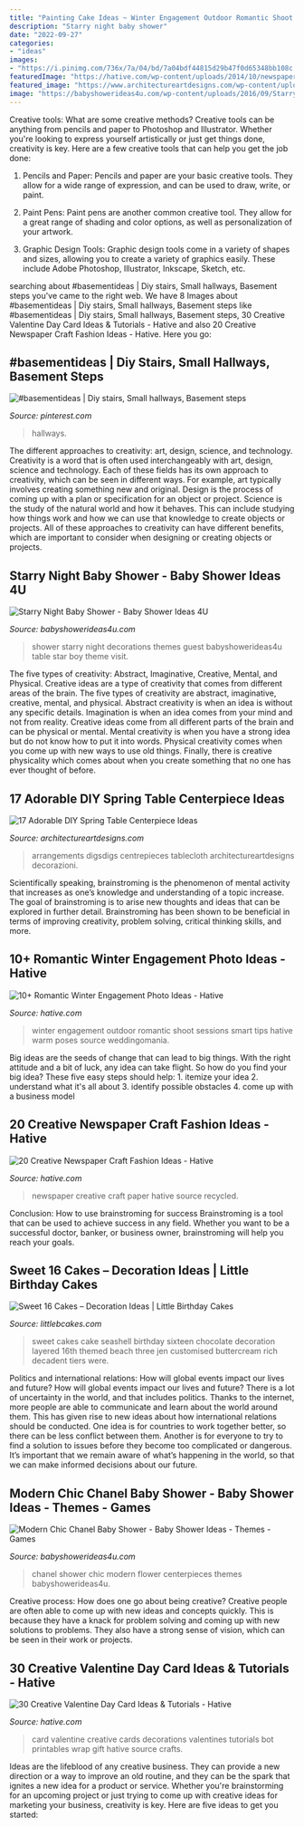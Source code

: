 ```yaml
---
title: "Painting Cake Ideas ~ Winter Engagement Outdoor Romantic Shoot Sessions Smart Tips Hative Warm Poses Source Weddingomania"
description: "Starry night baby shower"
date: "2022-09-27"
categories:
- "ideas"
images:
- "https://i.pinimg.com/736x/7a/04/bd/7a04bdf44815d29b47f0d65348bb108c.jpg"
featuredImage: "https://hative.com/wp-content/uploads/2014/10/newspaper-craft-fashion-ideas/14-creative-newspaper-craft-fashion-ideas.jpg"
featured_image: "https://www.architectureartdesigns.com/wp-content/uploads/2015/03/615.jpg"
image: "https://babyshowerideas4u.com/wp-content/uploads/2016/09/Starry-Night-Baby-Shower-Guest-Table.jpg"
---
```



Creative tools: What are some creative methods?
Creative tools can be anything from pencils and paper to Photoshop and Illustrator. Whether you're looking to express yourself artistically or just get things done, creativity is key. Here are a few creative tools that can help you get the job done:
1. Pencils and Paper: Pencils and paper are your basic creative tools. They allow for a wide range of expression, and can be used to draw, write, or paint.

2. Paint Pens: Paint pens are another common creative tool. They allow for a great range of shading and color options, as well as personalization of your artwork.

3. Graphic Design Tools: Graphic design tools come in a variety of shapes and sizes, allowing you to create a variety of graphics easily. These include Adobe Photoshop, Illustrator, Inkscape, Sketch, etc.

	

		
searching about #basementideas | Diy stairs, Small hallways, Basement steps you've came to the right web. We have 8 Images about #basementideas | Diy stairs, Small hallways, Basement steps like #basementideas | Diy stairs, Small hallways, Basement steps, 30 Creative Valentine Day Card Ideas &amp; Tutorials - Hative and also 20 Creative Newspaper Craft Fashion Ideas - Hative. Here you go:
		
    
## #basementideas | Diy Stairs, Small Hallways, Basement Steps

<img loading=lazy src="https://i.pinimg.com/736x/7a/04/bd/7a04bdf44815d29b47f0d65348bb108c.jpg" onerror="this.onerror=null;this.src='https://tse2.mm.bing.net/th?id=OIP.CIjAd4p1KGRCaTivdKhivwHaJ3&amp;pid=15.1';" alt="#basementideas | Diy stairs, Small hallways, Basement steps">

_Source: pinterest.com_

>hallways. 

	

The different approaches to creativity: art, design, science, and technology.
Creativity is a word that is often used interchangeably with art, design, science and technology. Each of these fields has its own approach to creativity, which can be seen in different ways. For example, art typically involves creating something new and original. Design is the process of coming up with a plan or specification for an object or project. Science is the study of the natural world and how it behaves. This can include studying how things work and how we can use that knowledge to create objects or projects. All of these approaches to creativity can have different benefits, which are important to consider when designing or creating objects or projects.

    
## Starry Night Baby Shower - Baby Shower Ideas 4U

<img loading=lazy src="https://babyshowerideas4u.com/wp-content/uploads/2016/09/Starry-Night-Baby-Shower-Guest-Table.jpg" onerror="this.onerror=null;this.src='https://tse1.mm.bing.net/th?id=OIP.Pzh7C1TTCYaXbGXMeU0kawHaJ4&amp;pid=15.1';" alt="Starry Night Baby Shower - Baby Shower Ideas 4U">

_Source: babyshowerideas4u.com_

>shower starry night decorations themes guest babyshowerideas4u table star boy theme visit. 

	

The five types of creativity: Abstract, Imaginative, Creative, Mental, and Physical.
Creative ideas are a type of creativity that comes from different areas of the brain. The five types of creativity are abstract, imaginative, creative, mental, and physical. Abstract creativity is when an idea is without any specific details. Imagination is when an idea comes from your mind and not from reality. Creative ideas come from all different parts of the brain and can be physical or mental. Mental creativity is when you have a strong idea but do not know how to put it into words. Physical creativity comes when you come up with new ways to use old things. Finally, there is creative physicality which comes about when you create something that no one has ever thought of before.

    
## 17 Adorable DIY Spring Table Centerpiece Ideas

<img loading=lazy src="https://www.architectureartdesigns.com/wp-content/uploads/2015/03/615.jpg" onerror="this.onerror=null;this.src='https://tse1.mm.bing.net/th?id=OIP.qmC40T4nOeTAMtNPw77ZagHaLH&amp;pid=15.1';" alt="17 Adorable DIY Spring Table Centerpiece Ideas">

_Source: architectureartdesigns.com_

>arrangements digsdigs centrepieces tablecloth architectureartdesigns decorazioni. 

	

Scientifically speaking, brainstroming is the phenomenon of mental activity that increases as one’s knowledge and understanding of a topic increase. The goal of brainstroming is to arise new thoughts and ideas that can be explored in further detail. Brainstroming has been shown to be beneficial in terms of improving creativity, problem solving, critical thinking skills, and more.

    
## 10+ Romantic Winter Engagement Photo Ideas - Hative

<img loading=lazy src="https://hative.com/wp-content/uploads/2014/11/winter-engagement-photo-ideas/8-winter-engagement-photo-ideas.jpg" onerror="this.onerror=null;this.src='https://tse4.mm.bing.net/th?id=OIP.6dEU46Saaqnl5MT6QloPFQHaLH&amp;pid=15.1';" alt="10+ Romantic Winter Engagement Photo Ideas - Hative">

_Source: hative.com_

>winter engagement outdoor romantic shoot sessions smart tips hative warm poses source weddingomania. 

	

Big ideas are the seeds of change that can lead to big things. With the right attitude and a bit of luck, any idea can take flight. So how do you find your big idea? These five easy steps should help: 1. itemize your idea 2. understand what it's all about 3. identify possible obstacles 4. come up with a business model 
    
## 20 Creative Newspaper Craft Fashion Ideas - Hative

<img loading=lazy src="https://hative.com/wp-content/uploads/2014/10/newspaper-craft-fashion-ideas/14-creative-newspaper-craft-fashion-ideas.jpg" onerror="this.onerror=null;this.src='https://tse1.mm.bing.net/th?id=OIP.LGUML7UIRXT0iilHjTsgxQHaLH&amp;pid=15.1';" alt="20 Creative Newspaper Craft Fashion Ideas - Hative">

_Source: hative.com_

>newspaper creative craft paper hative source recycled. 

	

Conclusion: How to use brainstroming for success
Brainstroming is a tool that can be used to achieve success in any field. Whether you want to be a successful doctor, banker, or business owner, brainstroming will help you reach your goals.

    
## Sweet 16 Cakes – Decoration Ideas | Little Birthday Cakes

<img loading=lazy src="http://www.littlebcakes.com/wp-content/uploads/2014/02/Sweet-16-Cakes-Ideas.jpg" onerror="this.onerror=null;this.src='https://tse4.mm.bing.net/th?id=OIP.Qhg5BdUPRfx7ZYJqtAjxWgHaLI&amp;pid=15.1';" alt="Sweet 16 Cakes – Decoration Ideas | Little Birthday Cakes">

_Source: littlebcakes.com_

>sweet cakes cake seashell birthday sixteen chocolate decoration layered 16th themed beach three jen customised buttercream rich decadent tiers were. 

	

Politics and international relations: How will global events impact our lives and future?
How will global events impact our lives and future? There is a lot of uncertainty in the world, and that includes politics. Thanks to the internet, more people are able to communicate and learn about the world around them. This has given rise to new ideas about how international relations should be conducted. 
One idea is for countries to work together better, so there can be less conflict between them. Another is for everyone to try to find a solution to issues before they become too complicated or dangerous. It’s important that we remain aware of what’s happening in the world, so that we can make informed decisions about our future.

    
## Modern Chic Chanel Baby Shower - Baby Shower Ideas - Themes - Games

<img loading=lazy src="https://babyshowerideas4u.com/wp-content/uploads/2016/04/Modern-Chic-Chanel-Baby-Shower-Flower-Centerpieces.jpg" onerror="this.onerror=null;this.src='https://tse3.mm.bing.net/th?id=OIP.aglxZoZkUpYILK-1rZrpHwHaJ4&amp;pid=15.1';" alt="Modern Chic Chanel Baby Shower - Baby Shower Ideas - Themes - Games">

_Source: babyshowerideas4u.com_

>chanel shower chic modern flower centerpieces themes babyshowerideas4u. 

	

Creative process: How does one go about being creative?
Creative people are often able to come up with new ideas and concepts quickly. This is because they have a knack for problem solving and coming up with new solutions to problems. They also have a strong sense of vision, which can be seen in their work or projects.

    
## 30 Creative Valentine Day Card Ideas &amp; Tutorials - Hative

<img loading=lazy src="https://hative.com/wp-content/uploads/2014/10/valentine-card-ideas/18-valentine-card-ideas.jpg" onerror="this.onerror=null;this.src='https://tse3.mm.bing.net/th?id=OIP.q4TQcFCQEtA37eTCNez9GwHaLH&amp;pid=15.1';" alt="30 Creative Valentine Day Card Ideas &amp; Tutorials - Hative">

_Source: hative.com_

>card valentine creative cards decorations valentines tutorials bot printables wrap gift hative source crafts. 

	

Ideas are the lifeblood of any creative business. They can provide a new direction or a way to improve an old routine, and they can be the spark that ignites a new idea for a product or service. Whether you're brainstorming for an upcoming project or just trying to come up with creative ideas for marketing your business, creativity is key. Here are five ideas to get you started: 

